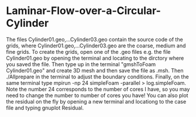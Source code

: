 # Laminar-Flow-over-a-Circular-Cylinder

The files Cylinder01.geo,...Cylinder03.geo contain the source code of the grids, where Cylinder01.geo,...Cylinder03.geo are the coarse, medium and fine grids. To create the grids, open one of the .geo files e.g. the file Cylinder01.geo by opening the terminal and locating to the dirctory where you saved the file. Then type up in the terminal "gmshToFoam Cylinder01.geo" and create 3D mesh and then save the file as .msh. Then ./Allprepare in the terminal to adjust the boundary conditions. Finally, on the same terminal type mpirun -np 24 simpleFoam -parallel > log.simpleFoam. Note the number 24 corresponds to the number of cores I have, so you may need to change the number to number of cores you have! You can also plot the residual on the fly by opening a new terminal and locationg to the case file and typing gnuplot Residual.
